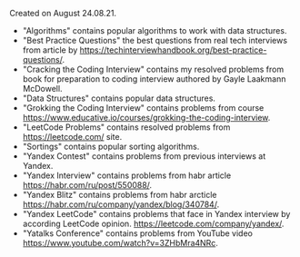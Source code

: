 Created on August 24.08.21.

* "Algorithms" contains popular algorithms to work with data structures.
* "Best Practice Questions" the best questions from real tech interviews from article by https://techinterviewhandbook.org/best-practice-questions/.
* "Cracking the Coding Interview" contains my resolved problems from book for preparation to coding interview authored by Gayle Laakmann McDowell.
* "Data Structures" contains popular data structures.
* "Grokking the Coding Interview" contains problems from course https://www.educative.io/courses/grokking-the-coding-interview.
* "LeetCode Problems" contains resolved problems from https://leetcode.com/ site.
* "Sortings" contains popular sorting algorithms.
* "Yandex Contest" contains problems from previous interviews at Yandex.
* "Yandex Interview" contains problems from habr article https://habr.com/ru/post/550088/.
* "Yandex Blitz" contains problems from habr arcticle https://habr.com/ru/company/yandex/blog/340784/.
* "Yandex LeetCode" contains problems that face in Yandex interview by according LeetCode opinion. https://leetcode.com/company/yandex/.
* "Yatalks Conference" contains problems from YouTube video https://www.youtube.com/watch?v=3ZHbMra4NRc.
